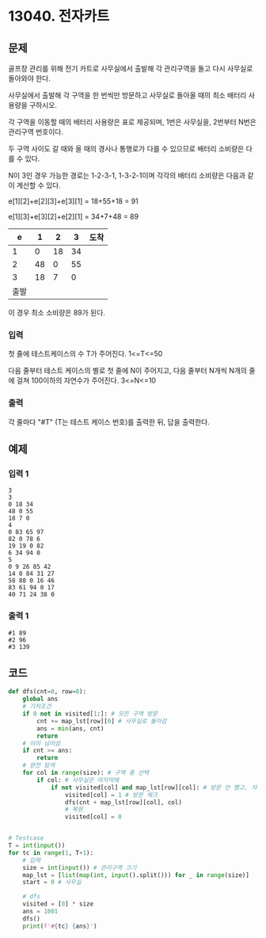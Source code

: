 # 13040. 전자카트

## 문제

골프장 관리를 위해 전기 카트로 사무실에서 출발해 각 관리구역을 돌고 다시 사무실로 돌아와야 한다.

사무실에서 출발해 각 구역을 한 번씩만 방문하고 사무실로 돌아올 때의 최소 배터리 사용량을 구하시오.

각 구역을 이동할 때의 배터리 사용량은 표로 제공되며, 1번은 사무실을, 2번부터 N번은 관리구역 번호이다.

두 구역 사이도 갈 때와 올 때의 경사나 통행로가 다를 수 있으므로 배터리 소비량은 다를 수 있다.

N이 3인 경우 가능한 경로는 1-2-3-1, 1-3-2-1이며 각각의 배터리 소비량은 다음과 같이 계산할 수 있다.

e\[1\]\[2\]+e\[2\]\[3\]+e\[3\]\[1\] = 18+55+18 = 91

e\[1\]\[3\]+e\[3\]\[2\]+e\[2\]\[1\] = 34+7+48 = 89

 

| e    | 1    | 2    | 3    | 도착 |
| ---- | ---- | ---- | ---- | ---- |
| 1    | 0    | 18   | 34   |      |
| 2    | 48   | 0    | 55   |      |
| 3    | 18   | 7    | 0    |      |
| 출발 |      |      |      |      |


이 경우 최소 소비량은 89가 된다.



### 입력

첫 줄에 테스트케이스의 수 T가 주어진다. 1<=T<=50

다음 줄부터 테스트 케이스의 별로 첫 줄에 N이 주어지고, 다음 줄부터 N개씩 N개의 줄에 걸쳐 100이하의 자연수가 주어진다. 3<=N<=10

### 출력

각 줄마다 "#T" (T는 테스트 케이스 번호)를 출력한 뒤, 답을 출력한다.





## 예제

### 입력 1

```
3
3
0 18 34
48 0 55
18 7 0
4
0 83 65 97
82 0 78 6
19 19 0 82
6 34 94 0
5
0 9 26 85 42
14 0 84 31 27
58 88 0 16 46
83 61 94 0 17
40 71 24 38 0
```

### 출력 1

```
#1 89
#2 96
#3 139
```





## 코드

```python
def dfs(cnt=0, row=0):
    global ans
    # 기저조건
    if 0 not in visited[1:]: # 모든 구역 방문
        cnt += map_lst[row][0] # 사무실로 돌아감
        ans = min(ans, cnt)
        return
    # 이미 넘어섬
    if cnt >= ans:
        return
    # 완전 탐색
    for col in range(size): # 구역 중 선택
        if col: # 사무실은 마지막에
            if not visited[col] and map_lst[row][col]: # 방문 안 했고, 자기자신으로 가는 길이 아니면
                visited[col] = 1 # 방문 체크
                dfs(cnt + map_lst[row][col], col)
                # 복원
                visited[col] = 0


# Testcase
T = int(input())
for tc in range(1, T+1):
    # 입력
    size = int(input()) # 관리구역 크기
    map_lst = [list(map(int, input().split())) for _ in range(size)]
    start = 0 # 사무실

    # dfs
    visited = [0] * size
    ans = 1001
    dfs()
    print(f'#{tc} {ans}')
```
